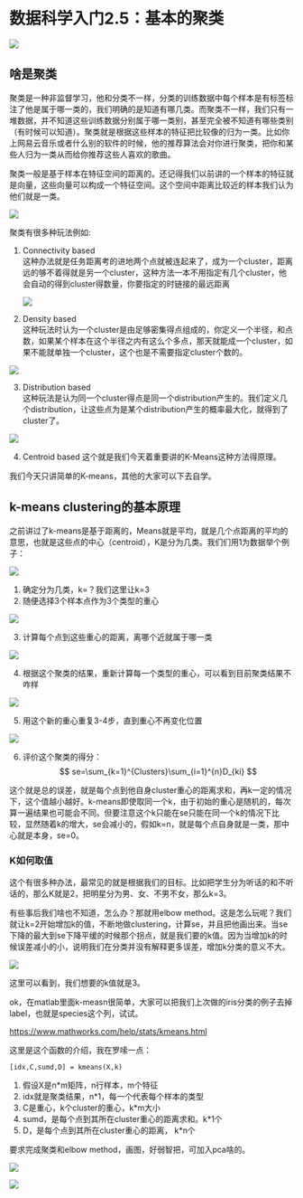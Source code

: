 
<!-- keywords:聚类;机器学习;讲义;Matlab;k-means; -->
<!-- description:这里讲了最基本的K-means聚类的方法和基本原理以及matlab中的用法。 -->


<!-- coverimage:![cover](2020-03-05-10-58-16.png) -->


#  数据科学入门2.5：基本的聚类

![](2020-03-05-10-58-16.png)

## 啥是聚类

聚类是一种非监督学习，他和分类不一样，分类的训练数据中每个样本是有标签标注了他是属于哪一类的，我们明确的是知道有哪几类。而聚类不一样，我们只有一堆数据，并不知道这些训练数据分别属于哪一类别，甚至完全被不知道有哪些类别（有时候可以知道）。聚类就是根据这些样本的特征把比较像的归为一类。比如你上网易云音乐或者什么别的软件的时候，他的推荐算法会对你进行聚类，把你和某些人归为一类从而给你推荐这些人喜欢的歌曲。

聚类一般是基于样本在特征空间的距离的。还记得我们以前讲的一个样本的特征就是向量，这些向量可以构成一个特征空间。这个空间中距离比较近的样本我们认为他们就是一类。

![](2020-03-05-11-03-39.png)

聚类有很多种玩法例如:

1. Connectivity based   
   这种办法就是任务距离考的进地两个点就被连起来了，成为一个cluster，距离远的够不着得就是另一个cluster，这种方法一本不用指定有几个cluster，他会自动的得到cluster得数量，你要指定的时链接的最远距离

   ![](2020-04-03-14-46-05.png)

2. Density based  
   这种玩法时认为一个cluster是由足够密集得点组成的，你定义一个半径，和点数，如果某个样本在这个半径之内有这么个多点，那天就能成一个cluster，如果不能就单独一个cluster，这个也是不需要指定cluster个数的。

![](2020-04-03-14-49-13.png)

3. Distribution based  
   这种玩法是认为同一个cluster得点是同一个distribution产生的。我们定义几个distribution，让这些点为是某个distribution产生的概率最大化，就得到了cluster了。

![](2020-04-03-14-52-07.png)

4. Centroid based
   这个就是我们今天着重要讲的K-Means这种方法得原理。

我们今天只讲简单的K-means，其他的大家可以下去自学。

## k-means clustering的基本原理

之前讲过了k-means是基于距离的，Means就是平均，就是几个点距离的平均的意思，也就是这些点的中心（centroid），K是分为几类。我们们用1为数据举个例子：

![](2020-03-05-11-04-15.png)

1. 确定分为几类，k=？我们这里让k=3
2. 随便选择3个样本点作为3个类型的重心

![](2020-03-05-11-07-24.png)

3. 计算每个点到这些重心的距离，离哪个近就属于哪一类

![](2020-03-05-11-10-56.png)

4. 根据这个聚类的结果，重新计算每一个类型的重心，可以看到目前聚类结果不咋样

![](2020-03-05-11-13-24.png)

5. 用这个新的重心重复3-4步，直到重心不再变化位置

![](wkmeans_1.gif)

6. 评价这个聚类的得分：
$$
   se=\sum_{k=1}^{Clusters}\sum_{i=1}^{n}D_{ki}
$$

这个就是总的误差，就是每个点到他自身cluster重心的距离求和，再k一定的情况下，这个值越小越好。k-means即使取同一个k，由于初始的重心是随机的，每次算一遍结果也可能会不同。但要注意这个k只能在se只能在同一个k的情况下比较，显然随着k的增大，se会减小的，假如k=n，就是每个点自身就是一类，那中心就是本身，se=0。

### K如何取值

这个有很多种办法，最常见的就是根据我们的目标。比如把学生分为听话的和不听话的，那么K就是2，把明星分为男、女、不男不女，那么k=3。

有些事后我们啥也不知道，怎么办？那就用elbow method。这是怎么玩呢？我们就让k=2开始增加k的值，不断地做clustering，计算se，并且把他画出来。当se下降的最大到se下降平缓的时候那个拐点，就是我们要的k值。因为当增加k的时候误差减小的小，说明我们在分类并没有解释更多误差，增加k分类的意义不大。

![](2020-03-05-12-49-00.png)

这里可以看到，我们想要的k值就是3。

ok，在matlab里面k-measn很简单，大家可以把我们上次做的iris分类的例子去掉label，也就是species这个列，试试。

https://www.mathworks.com/help/stats/kmeans.html

这里是这个函数的介绍，我在罗嗦一点：

```
[idx,C,sumd,D] = kmeans(X,k)
```

1. 假设X是n*m矩阵，n行样本，m个特征
2. idx就是聚类结果，n*1，每一个代表每个样本的类型
3. C是重心，k个cluster的重心，k*m大小
4. sumd，是每个点到其所在cluster重心的距离求和。k*1个
5. D，是每个点到其所在cluster重心的距离， k*n个

要求完成聚类和elbow method，画图，好弱智把，可加入pca啥的。

![](2020-03-05-12-58-10.png)

![](2020-03-05-12-58-47.png)